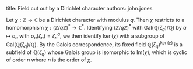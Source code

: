 title: Field cut out by a Dirichlet character
authors:
    john.jones

Let $\chi:\mathbb{Z}\to \mathbb{C}$ be a <a knowl="lmfdb/character.dirichlet">Dirichlet character</a> with <a knowl="lmfdb/character.dirichlet.modulus">modulus</a> $q$.  Then $\chi$ restricts to a homomorphism $\chi:(\mathbb{Z}/q\mathbb{Z})^*\to \mathbb{C}^*$.  Identifying $(\mathbb{Z}/q\mathbb{Z})^*$ with $\textrm{Gal}(\mathbb{Q}(\zeta_q)/\mathbb{Q})$ by $a\mapsto \sigma_a$ with $\sigma_a(\zeta_n)=\zeta_n^a$, we then identify $\ker(\chi)$ with a subgroup of $\textrm{Gal}(\mathbb{Q}(\zeta_q)/\mathbb{Q})$.
By the Galois correspondence, its fixed field $\mathbb{Q}(\zeta_q)^{\ker(\chi)}$ is a subfield of $\mathbb{Q}(\zeta_q)$ whose Galois group is isomorphic to $\textrm{Im}(\chi)$, which is cyclic of order $n$ where $n$ is the <a knowl="lmfdb/character.dirichlet.order">order</a> of $\chi$.
